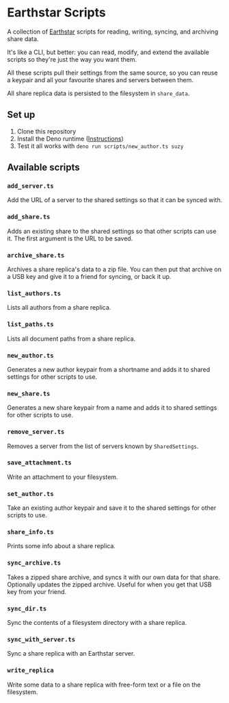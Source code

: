 # Earthstar Scripts

A collection of [Earthstar](https://earthstar-project.org) scripts for reading,
writing, syncing, and archiving share data.

It's like a CLI, but better: you can read, modify, and extend the available
scripts so they're just the way you want them.

All these scripts pull their settings from the same source, so you can reuse a
keypair and all your favourite shares and servers between them.

All share replica data is persisted to the filesystem in `share_data`.

## Set up

1. Clone this repository
2. Install the Deno runtime
   ([Instructions](https://deno.land/manual@v1.29.1/getting_started/installation))
3. Test it all works with `deno run scripts/new_author.ts suzy`

## Available scripts

### `add_server.ts`

Add the URL of a server to the shared settings so that it can be synced with.

### `add_share.ts`

Adds an existing share to the shared settings so that other scripts can use it.
The first argument is the URL to be saved.

### `archive_share.ts`

Archives a share replica's data to a zip file. You can then put that archive on
a USB key and give it to a friend for syncing, or back it up.

### `list_authors.ts`

Lists all authors from a share replica.

### `list_paths.ts`

Lists all document paths from a share replica.

### `new_author.ts`

Generates a new author keypair from a shortname and adds it to shared settings
for other scripts to use.

### `new_share.ts`

Generates a new share keypair from a name and adds it to shared settings for
other scripts to use.

### `remove_server.ts`

Removes a server from the list of servers known by `SharedSettings`.

### `save_attachment.ts`

Write an attachment to your filesystem.

### `set_author.ts`

Take an existing author keypair and save it to the shared settings for other
scripts to use.

### `share_info.ts`

Prints some info about a share replica.

### `sync_archive.ts`

Takes a zipped share archive, and syncs it with our own data for that share.
Optionally updates the zipped archive. Useful for when you get that USB key from
your friend.

### `sync_dir.ts`

Sync the contents of a filesystem directory with a share replica.

### `sync_with_server.ts`

Sync a share replica with an Earthstar server.

### `write_replica`

Write some data to a share replica with free-form text or a file on the
filesystem.
